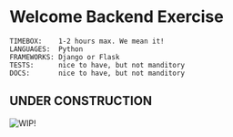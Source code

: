 # Welcome Backend Exercise

```
TIMEBOX:    1-2 hours max. We mean it!
LANGUAGES:  Python
FRAMEWORKS: Django or Flask
TESTS:      nice to have, but not manditory
DOCS:       nice to have, but not manditory
```

## UNDER CONSTRUCTION
![WIP!](https://cdn.theatlantic.com/thumbor/60Ru-wmiq_yZj6n_KgL6XPnGnbw=/media/img/posts/2015/10/Dunes8119construction/original.gif) 

